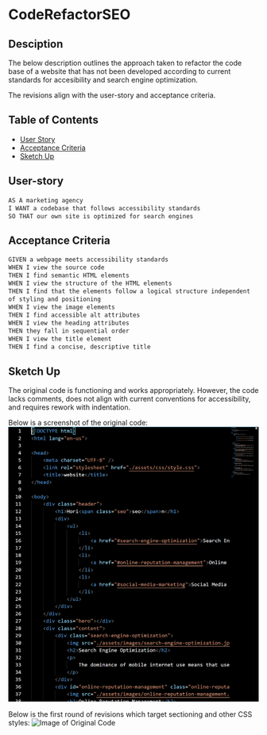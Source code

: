 # CodeRefactorSEO

## Desciption
The below description outlines the approach taken to refactor the code base of a website that has not been developed according to current standards for accesibility and search engine optimization.

The revisions align with the user-story and acceptance criteria.

## Table of Contents

* [User Story](#User-story)
* [Acceptance Criteria](#Acceptance)
* [Sketch Up](#Sketch)

## User-story

```
AS A marketing agency
I WANT a codebase that follows accessibility standards
SO THAT our own site is optimized for search engines
```


## Acceptance Criteria

```
GIVEN a webpage meets accessibility standards
WHEN I view the source code
THEN I find semantic HTML elements
WHEN I view the structure of the HTML elements
THEN I find that the elements follow a logical structure independent of styling and positioning
WHEN I view the image elements
THEN I find accessible alt attributes
WHEN I view the heading attributes
THEN they fall in sequential order
WHEN I view the title element
THEN I find a concise, descriptive title
```

## Sketch Up

The original code is functioning and works appropriately. However, the code lacks comments, does not align with current conventions for accessibility, and requires rework with indentation.

Below is a screenshot of the original code:
![Image of Original Code](./assets/images/original_code.PNG)

Below is the first round of revisions which target sectioning and other CSS styles:
![Image of Original Code](./assets/images/revision1_code.PNG)